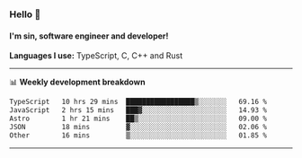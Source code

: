 ### Hello 👋
#### I'm sin, software engineer and developer!

**Languages I use:** TypeScript, C, C++ and Rust

---
📊 **Weekly development breakdown**

<!--START_SECTION:waka-->

```txt
TypeScript   10 hrs 29 mins  █████████████████▒░░░░░░░   69.16 %
JavaScript   2 hrs 15 mins   ███▓░░░░░░░░░░░░░░░░░░░░░   14.93 %
Astro        1 hr 21 mins    ██▒░░░░░░░░░░░░░░░░░░░░░░   09.00 %
JSON         18 mins         ▓░░░░░░░░░░░░░░░░░░░░░░░░   02.06 %
Other        16 mins         ▒░░░░░░░░░░░░░░░░░░░░░░░░   01.85 %
```

<!--END_SECTION:waka-->

---
